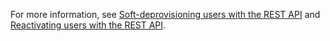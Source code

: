 For more information, see [Soft-deprovisioning users with the REST API](#soft-deprovisioning-users-with-the-rest-api) and [Reactivating users with the REST API](#reactivating-users-with-the-rest-api).
